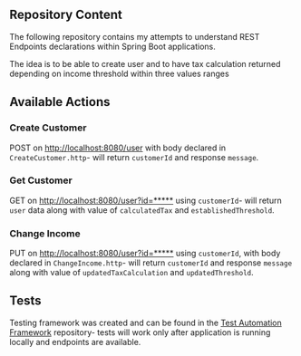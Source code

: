 ## Repository Content

The following repository contains my attempts to understand REST Endpoints declarations within Spring Boot applications.

The idea is to be able to create user and to have tax calculation returned depending on income threshold within three
values ranges

## Available Actions

### Create Customer

POST on [http://localhost:8080/user]() with body declared in
`CreateCustomer.http`- will return `customerId` and response `message`.

### Get Customer

GET on [http://localhost:8080/user?id=*****]() using `customerId`- will return `user` data along with value of
`calculatedTax` and `establishedThreshold`.

### Change Income

PUT on [http://localhost:8080/user?id=*****]() using `customerId`, with body declared in
`ChangeIncome.http`- will return `customerId` and response `message` along with value of `updatedTaxCalculation` and
`updatedThreshold`.

## Tests

Testing framework was created and can be found in
the [Test Automation Framework](https://github.com/mwstyczynski/REST-Test-Automation) repository- tests will work only
after application is running locally and endpoints are available.

